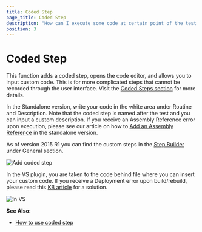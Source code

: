 ```yaml
---
title: Coded Step
page_title: Coded Step
description: "How can I execute some code at certain point of the test execution in Test Studio. Can I combine the recorded steps with some coded solution in Test Studio test."
position: 3
---
```

# Coded Step

This function adds a coded step, opens the code editor, and allows you to input custom code. This is for more complicated steps that cannot be recorded through the user interface. Visit the <a href="/features/coded-steps/coded-step" target="_blank">Coded Steps section</a> for more details.

In the Standalone version, write your code in the white area under Routine and Description. Note that the coded step is named after the test and you can input a custom description. If you receive an Assembly Reference error upon execution, please see our article on how to <a href="/advanced-topics/coded-steps/add-assembly-reference" target="_blank">Add an Assembly Reference</a> in the standalone version.

As of version 2015 R1 you can find the custom steps in the <a href="/getting-started/test-recording/step-suggestions" target="_blank">Step Builder</a> under General section.

![Add coded step][2]

In the VS plugin, you are taken to the code behind file where you can insert your custom code. If you receive a Deployment error upon build/rebuild, please read this <a href="/troubleshooting-guide/visual-studio-tg/enable-deployment" target="_blank">KB article</a> for a solution.

![In VS](/img/features/custom-steps/script-step/fig2.png)


[2]: /img/features/coded-steps/coded-steps/fig2.png

**See Also:**

*	<a href="/features/coded-steps/coded-step" target="_blank">How to use coded step</a>
